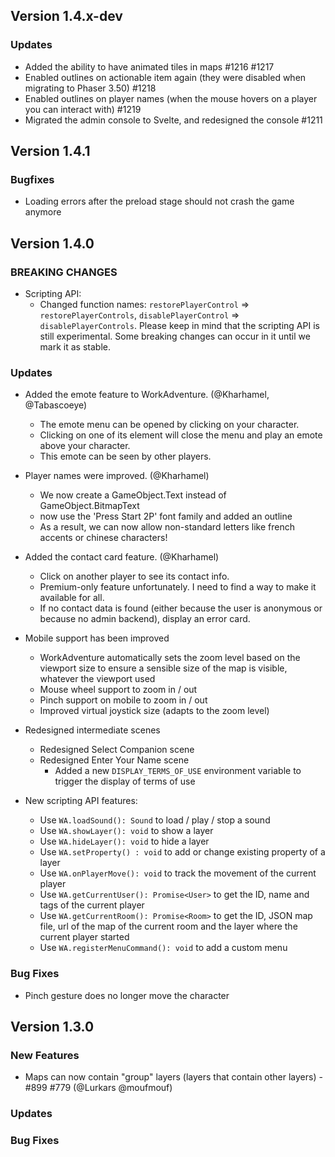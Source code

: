 ## Version 1.4.x-dev

### Updates

- Added the ability to have animated tiles in maps #1216 #1217
- Enabled outlines on actionable item again (they were disabled when migrating to Phaser 3.50) #1218
- Enabled outlines on player names (when the mouse hovers on a player you can interact with) #1219
- Migrated the admin console to Svelte, and redesigned the console #1211

## Version 1.4.1

### Bugfixes

- Loading errors after the preload stage should not crash the game anymore

## Version 1.4.0

### BREAKING CHANGES

- Scripting API:
  - Changed function names: `restorePlayerControl` => `restorePlayerControls`, `disablePlayerControl` => `disablePlayerControls`.
    Please keep in mind that the scripting API is still experimental. Some breaking changes can occur in it until we mark it as stable.

### Updates

- Added the emote feature to WorkAdventure. (@Kharhamel, @Tabascoeye)
  - The emote menu can be opened by clicking on your character. 
  -  Clicking on one of its element will close the menu and play an emote above your character. 
  -  This emote can be seen by other players.
- Player names were improved. (@Kharhamel)
  - We now create a GameObject.Text instead of GameObject.BitmapText
  - now use the 'Press Start 2P' font family and added an outline
  - As a result, we can now allow non-standard letters like french accents or chinese characters!
  
- Added the contact card feature. (@Kharhamel)
  - Click on another player to see its contact info.
  - Premium-only feature unfortunately. I need to find a way to make it available for all.
  - If no contact data is found (either because the user is anonymous or because no admin backend), display an error card.

- Mobile support has been improved
  - WorkAdventure automatically sets the zoom level based on the viewport size to ensure a sensible size of the map is visible, whatever the viewport used
  - Mouse wheel support to zoom in / out
  - Pinch support on mobile to zoom in / out
  - Improved virtual joystick size (adapts to the zoom level)
- Redesigned intermediate scenes
  - Redesigned Select Companion scene
  - Redesigned Enter Your Name scene
    - Added a new `DISPLAY_TERMS_OF_USE` environment variable to trigger the display of terms of use  
- New scripting API features:
  - Use `WA.loadSound(): Sound` to load / play / stop a sound
  - Use `WA.showLayer(): void` to show a layer
  - Use `WA.hideLayer(): void` to hide a layer
  - Use `WA.setProperty() : void` to add or change existing property of a layer
  - Use `WA.onPlayerMove(): void` to track the movement of the current player
  - Use `WA.getCurrentUser(): Promise<User>` to get the ID, name and tags of the current player
  - Use `WA.getCurrentRoom(): Promise<Room>` to get the ID, JSON map file, url of the map of the current room and the layer where the current player started
  - Use `WA.registerMenuCommand(): void` to add a custom menu

### Bug Fixes

- Pinch gesture does no longer move the character

## Version 1.3.0

### New Features

* Maps can now contain "group" layers (layers that contain other layers) - #899 #779 (@Lurkars @moufmouf)

### Updates


### Bug Fixes
